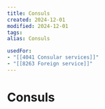 ```yaml
---
title: Consuls
created: 2024-12-01
modified: 2024-12-01
tags: 
alias: Consuls

usedFor:
- "[[4041 Consular services]]"
- "[[8263 Foreign service]]"
---
```

# Consuls
